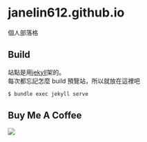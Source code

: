 janelin612.github.io
=======
個人部落格

## Build
站點是用[jekyll](https://jekyllrb.com/)架的。  
每次都忘記怎麼 build 預覽站，所以就放在這裡吧
```cmd
$ bundle exec jekyll serve
```

## Buy Me A Coffee
[![](https://bmc-cdn.nyc3.digitaloceanspaces.com/BMC-button-images/custom_images/orange_img.png)](https://www.buymeacoffee.com/janelin612)